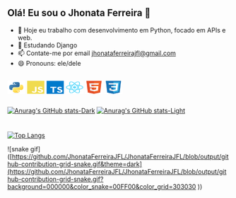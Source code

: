 ## Olá! Eu sou o Jhonata Ferreira 👋

- 🔭 Hoje eu trabalho com desenvolvimento em Python, focado em APIs e web.
- 🌱 Estudando Django
- 📫 Contate-me por email jhonataferreirajfl@gmail.com
- 😄 Pronouns: ele/dele

<div style="display: inline_block"><br>
  <img align="center" alt="Rafa-Python" height="30" width="40" src="https://raw.githubusercontent.com/devicons/devicon/master/icons/python/python-original.svg">
  <img align="center" alt="Rafa-Js" height="30" width="40" src="https://raw.githubusercontent.com/devicons/devicon/master/icons/javascript/javascript-plain.svg">
  <img align="center" alt="Rafa-Ts" height="30" width="40" src="https://raw.githubusercontent.com/devicons/devicon/master/icons/typescript/typescript-plain.svg">
  <img align="center" alt="Rafa-React" height="30" width="40" src="https://raw.githubusercontent.com/devicons/devicon/master/icons/react/react-original.svg">
  <img align="center" alt="Rafa-HTML" height="30" width="40" src="https://raw.githubusercontent.com/devicons/devicon/master/icons/html5/html5-original.svg">
  <img align="center" alt="Rafa-CSS" height="30" width="40" src="https://raw.githubusercontent.com/devicons/devicon/master/icons/css3/css3-original.svg">
</div>

##

[![Anurag's GitHub stats-Dark](https://github-readme-stats.vercel.app/api?username=JhonataFerreiraJFL&show_icons=true&theme=dark#gh-dark-mode-only)](https://github.com/anuraghazra/github-readme-stats#responsive-card-theme#gh-dark-mode-only)
[![Anurag's GitHub stats-Light](https://github-readme-stats.vercel.app/api?username=anuraghazra&show_icons=true&theme=default#gh-light-mode-only)](https://github.com/anuraghazra/github-readme-stats#responsive-card-theme#gh-light-mode-only)
#
[![Top Langs](https://github-readme-stats.vercel.app/api/top-langs/?username=JhonataFerreiraJFL&show_icons=true&theme=dark#gh-dark-mode-only)](https://github.com/JhonataFerreiraJFL/github-readme-stats)

![snake gif]([https://github.com/JhonataFerreiraJFL/JhonataFerreiraJFL/blob/output/github-contribution-grid-snake.gif&theme=dark](https://github.com/JhonataFerreiraJFL/JhonataFerreiraJFL/blob/output/github-contribution-grid-snake.gif?background=000000&color_snake=00FF00&color_grid=303030
))

